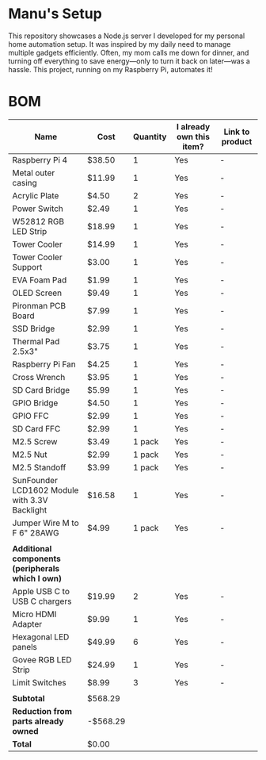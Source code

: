 # Manu's Setup

This repository showcases a Node.js server I developed for my personal home automation setup. It was inspired by my daily need to manage multiple gadgets efficiently. Often, my mom calls me down for dinner, and turning off everything to save energy—only to turn it back on later—was a hassle. This project, running on my Raspberry Pi, automates it!


# BOM

| Name                                                | Cost     | Quantity | I already own this item? | Link to product |
| --------------------------------------------------- | -------- | -------- | ------------------------ | --------------- |
| Raspberry Pi 4                                      | $38.50   | 1        | Yes                      | -               |
| Metal outer casing                                  | $11.99   | 1        | Yes                      | -               |
| Acrylic Plate                                       | $4.50    | 2        | Yes                      | -               |
| Power Switch                                        | $2.49    | 1        | Yes                      | -               |
| W52812 RGB LED Strip                                | $18.99   | 1        | Yes                      | -               |
| Tower Cooler                                        | $14.99   | 1        | Yes                      | -               |
| Tower Cooler Support                                | $3.00    | 1        | Yes                      | -               |
| EVA Foam Pad                                        | $1.99    | 1        | Yes                      | -               |
| OLED Screen                                         | $9.49    | 1        | Yes                      | -               |
| Pironman PCB Board                                  | $7.99    | 1        | Yes                      | -               |
| SSD Bridge                                          | $2.99    | 1        | Yes                      | -               |
| Thermal Pad 2.5x3"                                  | $3.75    | 1        | Yes                      | -               |
| Raspberry Pi Fan                                    | $4.25    | 1        | Yes                      | -               |
| Cross Wrench                                        | $3.95    | 1        | Yes                      | -               |
| SD Card Bridge                                      | $5.99    | 1        | Yes                      | -               |
| GPIO Bridge                                         | $4.50    | 1        | Yes                      | -               |
| GPIO FFC                                            | $2.99    | 1        | Yes                      | -               |
| SD Card FFC                                         | $2.99    | 1        | Yes                      | -               |
| M2.5 Screw                                          | $3.49    | 1 pack   | Yes                      | -               |
| M2.5 Nut                                            | $2.99    | 1 pack   | Yes                      | -               |
| M2.5 Standoff                                       | $3.99    | 1 pack   | Yes                      | -               |
| SunFounder LCD1602 Module with 3.3V Backlight       | $16.58   | 1        | Yes                      | -               |
| Jumper Wire M to F 6" 28AWG                         | $4.99    | 1 pack   | Yes                      | -               |
|                                                     |          |          |                          |                 |
| **Additional components (peripherals which I own)** |          |          |                          |                 |
| Apple USB C to USB C chargers                       | $19.99   | 2        | Yes                      | -               |
| Micro HDMI Adapter                                  | $9.99    | 1        | Yes                      | -               |
| Hexagonal LED panels                                | $49.99   | 6        | Yes                      | -               |
| Govee RGB LED Strip                                 | $24.99   | 1        | Yes                      | -               |
| Limit Switches                                      | $8.99    | 3        | Yes                      | -               |
|                                                     |          |          |                          |                 |
| **Subtotal**                                        | $568.29  |          |                          |                 |
| **Reduction from parts already owned**              | -$568.29 |          |                          |                 |
| **Total**                                           | $0.00    |          |                          |                 |

